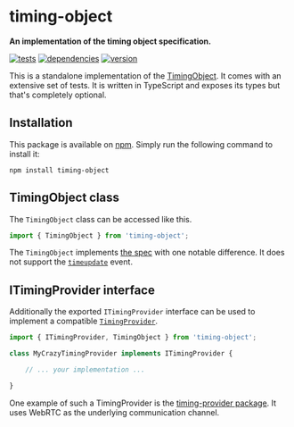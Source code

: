 # timing-object

**An implementation of the timing object specification.**

[![tests](https://img.shields.io/travis/chrisguttandin/timing-object/master.svg?style=flat-square)](https://travis-ci.org/chrisguttandin/timing-object)
[![dependencies](https://img.shields.io/david/chrisguttandin/timing-object.svg?style=flat-square)](https://www.npmjs.com/package/timing-object)
[![version](https://img.shields.io/npm/v/timing-object.svg?style=flat-square)](https://www.npmjs.com/package/timing-object)

This is a standalone implementation of the
[TimingObject](https://webtiming.github.io/timingobject/). It comes with an
extensive set of tests. It is written in TypeScript and exposes its types but
that's completely optional.

## Installation

This package is available on [npm](https://www.npmjs.org/package/timing-object).
Simply run the following command to install it:

```shell
npm install timing-object
```

## TimingObject class

The `TimingObject` class can be accessed like this.

```js
import { TimingObject } from 'timing-object';
```

The `TimingObject` implements [the
spec](https://webtiming.github.io/timingobject/#idl-def-timingobject) with one
notable difference. It does not support the
[`timeupdate`](https://webtiming.github.io/timingobject/#dom-timingobject-ontimeupdate)
event.

## ITimingProvider interface

Additionally the exported `ITimingProvider` interface can be used to implement a
compatible
[`TimingProvider`](https://webtiming.github.io/timingobject/#idl-def-timingprovider).

```typescript
import { ITimingProvider, TimingObject } from 'timing-object';

class MyCrazyTimingProvider implements ITimingProvider {

    // ... your implementation ...

}
```

One example of such a TimingProvider is the
[timing-provider package](https://github.com/chrisguttandin/timing-provider). It
uses WebRTC as the underlying communication channel.
